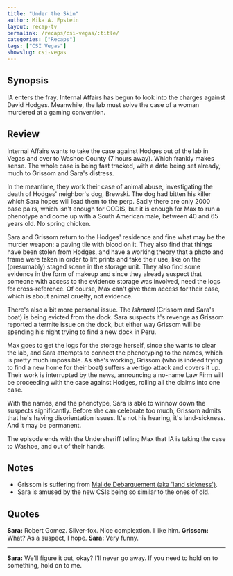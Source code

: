 ```yaml
---
title: "Under the Skin"
author: Mika A. Epstein
layout: recap-tv
permalink: /recaps/csi-vegas/:title/
categories: ["Recaps"]
tags: ["CSI Vegas"]
showslug: csi-vegas
---
```


## Synopsis

IA enters the fray. Internal Affairs has begun to look into the charges against David Hodges. Meanwhile, the lab must solve the case of a woman murdered at a gaming convention.

## Review

Internal Affairs wants to take the case against Hodges out of the lab in Vegas and over to Washoe County (7 hours away). Which frankly makes sense. The whole case is being fast tracked, with a date being set already, much to Grissom and Sara's distress.

In the meantime, they work their case of animal abuse, investigating the death of Hodges' neighbor's dog, Brewski. The dog had bitten his killer which Sara hopes will lead them to the perp. Sadly there are only 2000 base pairs, which isn't enough for CODIS, but it is enough for Max to run a phenotype and come up with a South American male, between 40 and 65 years old. No spring chicken.

Sara and Grissom return to the Hodges' residence and fine what may be the murder weapon: a paving tile with blood on it. They also find that things have been stolen from Hodges, and have a working theory that a photo and frame were taken in order to lift prints and fake their use, like on the (presumably) staged scene in the storage unit. They also find some evidence in the form of makeup and since they already suspect that someone with access to the evidence storage was involved, need the logs for cross-reference. Of course, Max can't give them access for their case, which is about animal cruelty, not evidence.

There's also a bit more personal issue. The _Ishmael_ (Grissom and Sara's boat) is being evicted from the dock. Sara suspects it's revenge as Grissom reported a termite issue on the dock, but either way Grissom will be spending his night trying to find a new dock in Peru.

Max goes to get the logs for the storage herself, since she wants to clear the lab, and Sara attempts to connect the phenotyping to the names, which is pretty much impossible. As she's working, Grissom (who is indeed trying to find a new home for their boat) suffers a vertigo attack and covers it up. Their work is interrupted by the news, announcing a no-name Law Firm will be proceeding with the case against Hodges, rolling all the claims into one case.

With the names, and the phenotype, Sara is able to winnow down the suspects significantly. Before she can celebrate too much, Grissom admits that he's having disorientation issues. It's not his hearing, it's land-sickness. And it may be permanent.

The episode ends with the Undersheriff telling Max that IA is taking the case to Washoe, and out of their hands.

## Notes

* Grissom is suffering from [Mal de Debarquement (aka 'land sickness')](https://en.wikipedia.org/wiki/Mal_de_debarquement).
* Sara is amused by the new CSIs being so similar to the ones of old.

## Quotes

**Sara:** Robert Gomez. Silver-fox. Nice complextion. I like him.
**Grissom:** What? As a suspect, I hope.
**Sara:** Very funny.

- - -

**Sara:** We'll figure it out, okay? I'll never go away. If you need to hold on to something, hold on to me.
